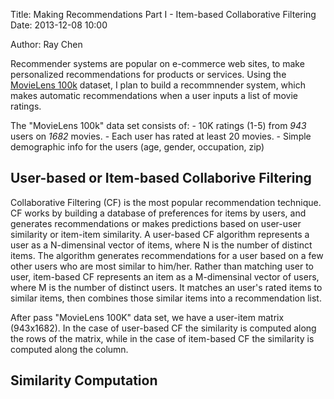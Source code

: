 Title: Making Recommendations Part I - Item-based Collaborative Filtering
Date: 2013-12-08 10:00
<!-- Category: DMML -->
<!-- Tags: recommendation -->
Author: Ray Chen

Recommender systems are popular on e-commerce web sites, to make personalized
recommendations for products or services. Using the [MovieLens 100k](http://www.grouplens.org/datasets/movielens) 
dataset, I plan to build a recommnender system, which makes automatic recommendations 
when a user inputs a list of movie ratings.

The "MovieLens 100k" data set consists of:
    - 10K ratings (1-5) from *943* users on *1682* movies.
    - Each user has rated at least 20 movies.
    - Simple demographic info for the users (age, gender, occupation, zip)

User-based or Item-based Collaborive Filtering
----------------------------------------------

Collaborative Filtering (CF) is the most popular recommendation technique. CF works by
building a database of preferences for items by users, and generates recommendations or
makes predictions based on user-user similarity or item-item similarity. A user-based 
CF algorithm represents a user as a N-dimensinal vector of items, where N is the number 
of distinct items. The algorithm generates recommendations for a user based on a few other 
users who are most similar to him/her. Rather than matching user to user, item-based CF 
represents an item as a M-dimensinal vector of users, where M is the number of distinct users.
It matches an user's rated items to similar items, then combines those similar items into 
a recommendation list.

After pass "MovieLens 100K" data set, we have a user-item matrix (943x1682). In the case of 
user-based CF the similarity is computed along the rows of the matrix, while in the case of 
item-based CF the similarity is computed along the column. 

Similarity Computation
----------------------

